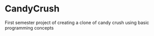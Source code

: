 # CandyCrush
First semester project of creating a clone of candy crush using basic programming concepts
